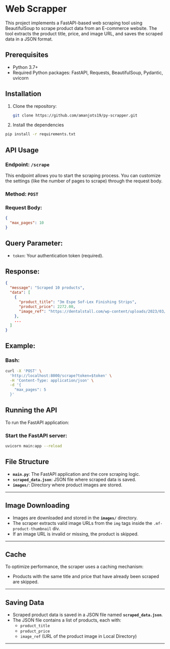 
# Web Scrapper

This project implements a FastAPI-based web scraping tool using BeautifulSoup to scrape product data from an E-commerce website. The tool extracts the product title, price, and image URL, and saves the scraped data in a JSON format.

## Prerequisites

- Python 3.7+
- Required Python packages: FastAPI, Requests, BeautifulSoup, Pydantic, uvicorn

## Installation

1. Clone the repository:

   ```bash
   git clone https://github.com/amanjots19/py-scrapper.git
   ```
2. Install the dependencies
``` bash
pip install -r requirements.txt
```
## API Usage

### Endpoint: `/scrape`

This endpoint allows you to start the scraping process. You can customize the settings (like the number of pages to scrape) through the request body.

### Method: `POST`

### Request Body:

```json
{
  "max_pages": 10
}
```
## Query Parameter:
- `token`: Your authentication token (required).

## Response:

```json
{
  "message": "Scraped 10 products",
  "data": [
    {
      "product_title": "3m Espe Sof-Lex Finishing Strips",
      "product_price": 2272.00,
      "image_ref": "https://dentalstall.com/wp-content/uploads/2023/03/3m_espe_sof-lex_finishing_strips_-_refill-300x300.jpg"
    },
    ...
  ]
}
```

## Example:

### Bash:

```bash
curl -X 'POST' \
  'http://localhost:8000/scrape?token=$token' \
  -H 'Content-Type: application/json' \
  -d '{
    "max_pages": 5
  }'
```
## Running the API

To run the FastAPI application:

 ### Start the FastAPI server:
   ```bash
   uvicorn main:app --reload
   ```
  
## File Structure

- **`main.py`**: The FastAPI application and the core scraping logic.
- **`scraped_data.json`**: JSON file where scraped data is saved.
- **`images/`**: Directory where product images are stored.

---

## Image Downloading

- Images are downloaded and stored in the **`images/`** directory.
- The scraper extracts valid image URLs from the `img` tags inside the `.mf-product-thumbnail` div.
- If an image URL is invalid or missing, the product is skipped.

---

## Cache

To optimize performance, the scraper uses a caching mechanism:
- Products with the same title and price that have already been scraped are skipped.

---

## Saving Data

- Scraped product data is saved in a JSON file named **`scraped_data.json`**.
- The JSON file contains a list of products, each with:
  - `product_title`
  - `product_price`
  - `image_ref` (URL of the product image in Local Directory)

---


  

